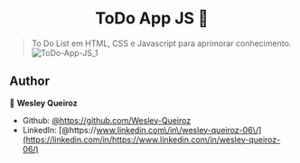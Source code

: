 <h1 align="center">ToDo App JS 👋</h1>
<p>
</p>

> To Do List em HTML, CSS e Javascript para aprimorar conhecimento. 
> ![ToDo-App-JS_1](https://user-images.githubusercontent.com/62266885/145655522-90312163-b4b6-4f17-af1f-462c7ed514c0.gif)


## Author

👤 **Wesley Queiroz**

- Github: [@https:\/\/github.com\/Wesley-Queiroz](https://github.com/https://github.com/Wesley-Queiroz)
- LinkedIn: [@https:\/\/www.linkedin.com\/in\/wesley-queiroz-06\/](https://linkedin.com/in/https://www.linkedin.com/in/wesley-queiroz-06/)

